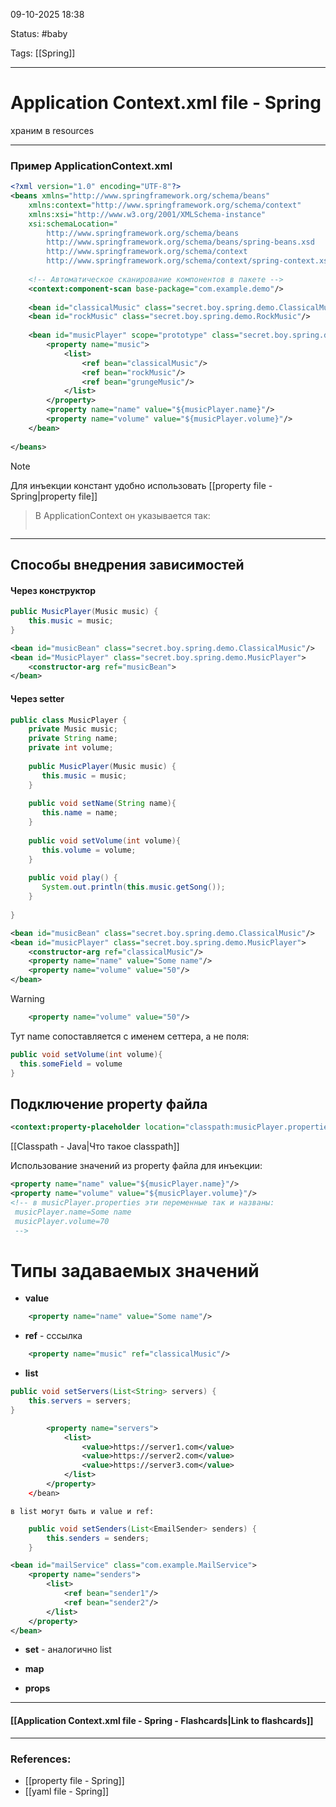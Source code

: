 
09-10-2025 18:38

Status: #baby 

Tags: [[Spring]]

---
# Application Context.xml file - Spring

храним в resources



---
### Пример ApplicationContext.xml

```xml
<?xml version="1.0" encoding="UTF-8"?>
<beans xmlns="http://www.springframework.org/schema/beans"
	xmlns:context="http://www.springframework.org/schema/context"
	xmlns:xsi="http://www.w3.org/2001/XMLSchema-instance"
	xsi:schemaLocation="
		http://www.springframework.org/schema/beans
		http://www.springframework.org/schema/beans/spring-beans.xsd
		http://www.springframework.org/schema/context
		http://www.springframework.org/schema/context/spring-context.xsd">
	
	<!-- Автоматическое сканирование компонентов в пакете -->
	<context:component-scan base-package="com.example.demo"/>
	
	<bean id="classicalMusic" class="secret.boy.spring.demo.ClassicalMusic" scope="singleton" />
	<bean id="rockMusic" class="secret.boy.spring.demo.RockMusic"/>
	
	<bean id="musicPlayer" scope="prototype" class="secret.boy.spring.demo.MusicPlayer">  
	    <property name="music">  
	        <list>            
		        <ref bean="classicalMusic"/>  
	            <ref bean="rockMusic"/>  
	            <ref bean="grungeMusic"/>  
	        </list>    
		</property>    
		<property name="name" value="${musicPlayer.name}"/>  
	    <property name="volume" value="${musicPlayer.volume}"/>  
	</bean>
	
</beans>
```

> [!note]
Для инъекции констант удобно использовать [[property file - Spring|property file]]
>
> В ApplicationContext он указывается так:
>```xml
>
>```
>


---

## Способы внедрения зависимостей

#### Через конструктор

```java
public MusicPlayer(Music music) {
	this.music = music;
}
```
	
```xml
<bean id="musicBean" class="secret.boy.spring.demo.ClassicalMusic"/>
<bean id="MusicPlayer" class="secret.boy.spring.demo.MusicPlayer">
	<constructor-arg ref="musicBean">
</bean>
```


#### Через setter

```java
public class MusicPlayer {  
    private Music music;  
    private String name;  
    private int volume;  
	  
    public MusicPlayer(Music music) {  
       this.music = music;  
    }  
	  
    public void setName(String name){  
       this.name = name;  
    }  
	  
    public void setVolume(int volume){  
       this.volume = volume;  
    }  
	  
    public void play() {  
       System.out.println(this.music.getSong());  
    }  
      
}
```
	
```xml
<bean id="musicBean" class="secret.boy.spring.demo.ClassicalMusic"/>
<bean id="musicPlayer" class="secret.boy.spring.demo.MusicPlayer">  
    <constructor-arg ref="classicalMusic"/>  
    <property name="name" value="Some name"/>  
    <property name="volume" value="50"/>  
</bean>
```

> [!warning]
> ```xml
>     <property name="volume" value="50"/>  
> ```
> Тут name сопоставляется с именем сеттера, а не поля:
> ```java
> public void setVolume(int volume){
> 	this.someField = volume
> } 
> ```



## Подключение property файла

```xml
<context:property-placeholder location="classpath:musicPlayer.properties"/>
```

[[Classpath - Java|Что такое classpath]]

Использование значений из property файла для инъекции:
```xml
<property name="name" value="${musicPlayer.name}"/> 
<property name="volume" value="${musicPlayer.volume}"/> 
<!-- в musicPlayer.properties эти переменные так и названы:
 musicPlayer.name=Some name
 musicPlayer.volume=70
 -->
```


# Типы задаваемых значений

- **value**
```xml
    <property name="name" value="Some name"/>  
```

- **ref** - сссылка
```xml
    <property name="music" ref="classicalMusic"/>  
```

- **list**
```java
public void setServers(List<String> servers) {
	this.servers = servers;
}
```

```xml
        <property name="servers">
            <list>
                <value>https://server1.com</value>
                <value>https://server2.com</value>
                <value>https://server3.com</value>
            </list>
        </property>
    </bean>
```
	в list могут быть и value и ref:
	
```java
    public void setSenders(List<EmailSender> senders) {
        this.senders = senders;
    }
```
	
```xml
<bean id="mailService" class="com.example.MailService">
    <property name="senders">
        <list>
            <ref bean="sender1"/>
            <ref bean="sender2"/>
        </list>
    </property>
</bean>
```


- **set** - аналогично list

- **map** 
- **props**


----
#### [[Application Context.xml file - Spring - Flashcards|Link to flashcards]]



---
### References:

- [[property file - Spring]]
- [[yaml file - Spring]]